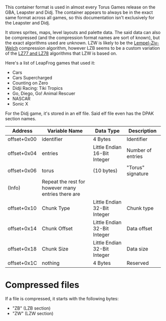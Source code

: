 This container format is used in almost every Torus Games release on the GBA, Leapster and Didj. The container appears to always be in the exact same format across all games, so this documentation isn't exclusively for the Leapster and Didj.

It stores sprites, maps, level layouts and palette data. The said data can also be compressed (and the compression format names are sort of known), but the exact algorithms used are unknown. LZW is likely to be the [Lempel-Ziv-Welch](https://en.wikipedia.org/wiki/Lempel%E2%80%93Ziv%E2%80%93Welch) compression algorithm, however LZB seems to be a custom variation of the [LZ77 and LZ78](https://en.wikipedia.org/wiki/LZ77_and_LZ78) algorithms that LZW is based on.

Here's a list of LeapFrog games that used it:
- Cars
- Cars Supercharged
- Counting on Zero
- Didji Racing: Tiki Tropics
- Go, Diego, Go! Animal Rescuer
- NASCAR
- Sonic X

For the Didj game, it's stored in an elf file. Said elf file even has the DPAK section names.

| Address                        | Variable Name        | Data Type                         | Description                       |
|--------------------------------|----------------------|-----------------------------------|-----------------------------------|
| offset+0x00                    | identifier           | 4 Bytes                           | Identifier                        |
| offset+0x04                    | entries              | Little Endian 16-Bit Integer      | Number of entries                 |
| offset+0x06                    | torus                | (10 bytes)                        | "Torus" signature                 |
| (Info)                         | Repeat the rest for however many entries there are
| offset+0x10                    | Chunk Type           | Little Endian 32-Bit Integer      | Chunk type                        |
| offset+0x14                    | Chunk Offset         | Little Endian 32-Bit Integer      | Data offset                       |
| offset+0x18                    | Chunk Size           | Little Endian 32-Bit Integer      | Data size                         |
| offset+0x1C                    | nothing              | 4 Bytes                           | Reserved                          |

# Compressed files
If a file is compressed, it starts with the following bytes:
- "ZB" (LZB section)
- "ZW" (LZW section)
